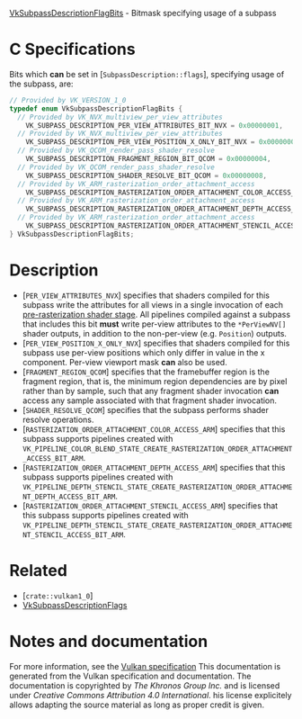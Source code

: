 [VkSubpassDescriptionFlagBits](https://www.khronos.org/registry/vulkan/specs/1.3-extensions/man/html/VkSubpassDescriptionFlagBits.html) - Bitmask specifying usage of a subpass

# C Specifications
Bits which  **can**  be set in [`SubpassDescription::flags`],
specifying usage of the subpass, are:
```c
// Provided by VK_VERSION_1_0
typedef enum VkSubpassDescriptionFlagBits {
  // Provided by VK_NVX_multiview_per_view_attributes
    VK_SUBPASS_DESCRIPTION_PER_VIEW_ATTRIBUTES_BIT_NVX = 0x00000001,
  // Provided by VK_NVX_multiview_per_view_attributes
    VK_SUBPASS_DESCRIPTION_PER_VIEW_POSITION_X_ONLY_BIT_NVX = 0x00000002,
  // Provided by VK_QCOM_render_pass_shader_resolve
    VK_SUBPASS_DESCRIPTION_FRAGMENT_REGION_BIT_QCOM = 0x00000004,
  // Provided by VK_QCOM_render_pass_shader_resolve
    VK_SUBPASS_DESCRIPTION_SHADER_RESOLVE_BIT_QCOM = 0x00000008,
  // Provided by VK_ARM_rasterization_order_attachment_access
    VK_SUBPASS_DESCRIPTION_RASTERIZATION_ORDER_ATTACHMENT_COLOR_ACCESS_BIT_ARM = 0x00000010,
  // Provided by VK_ARM_rasterization_order_attachment_access
    VK_SUBPASS_DESCRIPTION_RASTERIZATION_ORDER_ATTACHMENT_DEPTH_ACCESS_BIT_ARM = 0x00000020,
  // Provided by VK_ARM_rasterization_order_attachment_access
    VK_SUBPASS_DESCRIPTION_RASTERIZATION_ORDER_ATTACHMENT_STENCIL_ACCESS_BIT_ARM = 0x00000040,
} VkSubpassDescriptionFlagBits;
```

# Description
- [`PER_VIEW_ATTRIBUTES_NVX`] specifies that shaders compiled for this subpass write the attributes for all views in a single invocation of each [pre-rasterization shader stage](https://www.khronos.org/registry/vulkan/specs/1.3-extensions/html/vkspec.html#pipeline-graphics-subsets-pre-rasterization). All pipelines compiled against a subpass that includes this bit  **must**  write per-view attributes to the `*PerViewNV[]` shader outputs, in addition to the non-per-view (e.g. `Position`) outputs.
- [`PER_VIEW_POSITION_X_ONLY_NVX`] specifies that shaders compiled for this subpass use per-view positions which only differ in value in the x component. Per-view viewport mask  **can**  also be used.
- [`FRAGMENT_REGION_QCOM`] specifies that the framebuffer region is the fragment region, that is, the minimum region dependencies are by pixel rather than by sample, such that any fragment shader invocation  **can**  access any sample associated with that fragment shader invocation.
- [`SHADER_RESOLVE_QCOM`] specifies that the subpass performs shader resolve operations.
- [`RASTERIZATION_ORDER_ATTACHMENT_COLOR_ACCESS_ARM`] specifies that this subpass supports pipelines created with `VK_PIPELINE_COLOR_BLEND_STATE_CREATE_RASTERIZATION_ORDER_ATTACHMENT_ACCESS_BIT_ARM`.
- [`RASTERIZATION_ORDER_ATTACHMENT_DEPTH_ACCESS_ARM`] specifies that this subpass supports pipelines created with `VK_PIPELINE_DEPTH_STENCIL_STATE_CREATE_RASTERIZATION_ORDER_ATTACHMENT_DEPTH_ACCESS_BIT_ARM`.
- [`RASTERIZATION_ORDER_ATTACHMENT_STENCIL_ACCESS_ARM`] specifies that this subpass supports pipelines created with `VK_PIPELINE_DEPTH_STENCIL_STATE_CREATE_RASTERIZATION_ORDER_ATTACHMENT_STENCIL_ACCESS_BIT_ARM`.

# Related
- [`crate::vulkan1_0`]
- [VkSubpassDescriptionFlags]()

# Notes and documentation
For more information, see the [Vulkan specification](https://www.khronos.org/registry/vulkan/specs/1.3-extensions/html/vkspec.html)
This documentation is generated from the Vulkan specification and documentation.
The documentation is copyrighted by *The Khronos Group Inc.* and is licensed under *Creative Commons Attribution 4.0 International*.
his license explicitely allows adapting the source material as long as proper credit is given.
        